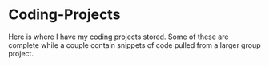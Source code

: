 # Coding-Projects
Here is where I have my coding projects stored. Some of these are complete while a couple contain snippets of code pulled from a larger group project.
